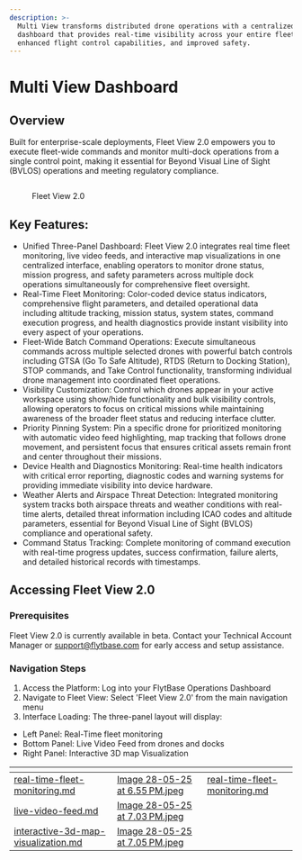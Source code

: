 ```yaml
---
description: >-
  Multi View transforms distributed drone operations with a centralized
  dashboard that provides real-time visibility across your entire fleet,
  enhanced flight control capabilities, and improved safety.
---
```


# Multi View Dashboard

## Overview

Built for enterprise-scale deployments, Fleet View 2.0 empowers you to execute fleet-wide commands and monitor multi-dock operations from a single control point, making it essential for Beyond Visual Line of Sight (BVLOS) operations and meeting regulatory compliance.

<figure><img src="https://lh7-rt.googleusercontent.com/docsz/AD_4nXetQqixHIkkp4cKXtFeJAWu4bs1C4lBczQuDpLcIG7Wi8YtoWJkoJcs9BMK-ntjrYg5-KRbw_Pf0IKdz2ZBEn2oE1B3UEB0faaW4pmvI5iX8kuAGfrNrU_t_r6FOqmN9-i3g7D3YA?key=ltwtiAhGhp6bUzvxpSYaXw" alt=""><figcaption><p>Fleet View 2.0</p></figcaption></figure>

## Key Features:

* Unified Three-Panel Dashboard: Fleet View 2.0 integrates real time fleet monitoring, live video feeds, and interactive map visualizations in one centralized interface, enabling operators to monitor drone status, mission progress, and safety parameters across multiple dock operations simultaneously for comprehensive fleet oversight.
* Real-Time Fleet Monitoring: Color-coded device status indicators, comprehensive flight parameters, and detailed operational data including altitude tracking, mission status, system states, command execution progress, and health diagnostics provide instant visibility into every aspect of your operations.
* Fleet-Wide Batch Command Operations: Execute simultaneous commands across multiple selected drones with powerful batch controls including GTSA (Go To Safe Altitude), RTDS (Return to Docking Station), STOP commands, and Take Control functionality, transforming individual drone management into coordinated fleet operations.
* Visibility Customization: Control which drones appear in your active workspace using show/hide functionality and bulk visibility controls, allowing operators to focus on critical missions while maintaining awareness of the broader fleet status and reducing interface clutter.
* Priority Pinning System: Pin a specific drone for prioritized monitoring with automatic video feed highlighting, map tracking that follows drone movement, and persistent focus that ensures critical assets remain front and center throughout their missions.
* Device Health and Diagnostics Monitoring: Real-time health indicators with critical error reporting, diagnostic codes and warning systems for providing immediate visibility into device hardware.
* Weather Alerts and Airspace Threat Detection: Integrated monitoring system tracks both airspace threats and weather conditions with real-time alerts, detailed threat information including ICAO codes and altitude parameters, essential for Beyond Visual Line of Sight (BVLOS) compliance and operational safety.
* Command Status Tracking: Complete monitoring of command execution with real-time progress updates, success confirmation, failure alerts, and detailed historical records with timestamps.

## Accessing Fleet View 2.0

### Prerequisites

Fleet View 2.0 is currently available in beta. Contact your Technical Account Manager or support@flytbase.com for early access and setup assistance.

### Navigation Steps

1. Access the Platform: Log into your FlytBase Operations Dashboard
2. Navigate to Fleet View: Select 'Fleet View 2.0' from the main navigation menu
3. Interface Loading: The three-panel layout will display:

* Left Panel: Real-Time fleet monitoring
* Bottom Panel: Live Video Feed from drones and docks
* Right Panel: Interactive 3D map Visualization&#x20;



<table data-view="cards"><thead><tr><th data-type="content-ref"></th><th data-hidden data-card-cover data-type="files"></th><th data-hidden data-card-target data-type="content-ref"></th></tr></thead><tbody><tr><td><a href="real-time-fleet-monitoring.md">real-time-fleet-monitoring.md</a></td><td><a href="../../../.gitbook/assets/Image 28-05-25 at 6.55 PM.jpeg">Image 28-05-25 at 6.55 PM.jpeg</a></td><td><a href="real-time-fleet-monitoring.md">real-time-fleet-monitoring.md</a></td></tr><tr><td><a href="live-video-feed.md">live-video-feed.md</a></td><td><a href="../../../.gitbook/assets/Image 28-05-25 at 7.03 PM.jpeg">Image 28-05-25 at 7.03 PM.jpeg</a></td><td></td></tr><tr><td><a href="interactive-3d-map-visualization.md">interactive-3d-map-visualization.md</a></td><td><a href="../../../.gitbook/assets/Image 28-05-25 at 7.05 PM.jpeg">Image 28-05-25 at 7.05 PM.jpeg</a></td><td></td></tr></tbody></table>
